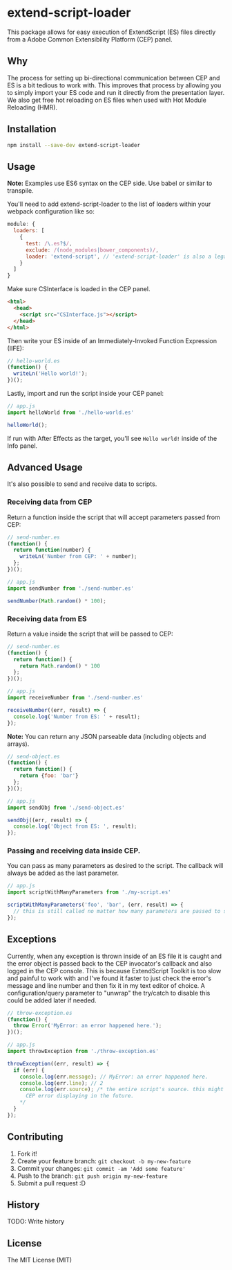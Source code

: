 # extend-script-loader

This package allows for easy execution of ExtendScript (ES) files directly from a Adobe Common Extensibility Platform (CEP) panel.

## Why

The process for setting up bi-directional communication between CEP and ES is a bit tedious to work with. This improves that process by allowing you to simply import your ES code and run it directly from the presentation layer. We also get free hot reloading on ES files when used with Hot Module Reloading (HMR).

## Installation

```bash
npm install --save-dev extend-script-loader
```

## Usage

__Note:__ Examples use ES6 syntax on the CEP side. Use babel or similar to transpile.

You'll need to add extend-script-loader to the list of loaders within your webpack configuration like so:

```javascript
module: {
  loaders: [
    {
      test: /\.es?$/,
      exclude: /(node_modules|bower_components)/,
      loader: 'extend-script', // 'extend-script-loader' is also a legal name to reference
    }
  ]
}
```

Make sure CSInterface is loaded in the CEP panel.

```html
<html>
  <head>
    <script src="CSInterface.js"></script>
  </head>
</html>
```

Then write your ES inside of an Immediately-Invoked Function Expression (IIFE):

```javascript
// hello-world.es
(function() {
  writeLn('Hello world!');
})();
```

Lastly, import and run the script inside your CEP panel:

```javascript
// app.js
import helloWorld from './hello-world.es'

helloWorld();
```

If run with After Effects as the target, you'll see ````Hello world!```` inside of the Info panel.


## Advanced Usage

It's also possible to send and receive data to scripts.

### Receiving data from CEP

Return a function inside the script that will accept parameters passed from CEP:

```javascript
// send-number.es
(function() {
  return function(number) {
    writeLn('Number from CEP: ' + number);
  };
})();
```

```javascript
// app.js
import sendNumber from './send-number.es'

sendNumber(Math.random() * 100);
```

### Receiving data from ES

Return a value inside the script that will be passed to CEP:

```javascript
// send-number.es
(function() {
  return function() {
    return Math.random() * 100
  };
})();
```

```javascript
// app.js
import receiveNumber from './send-number.es'

receiveNumber((err, result) => {
  console.log('Number from ES: ' + result);
});
```

__Note:__ You can return any JSON parseable data (including objects and arrays).

```javascript
// send-object.es
(function() {
  return function() {
    return {foo: 'bar'}
  };
})();
```

```javascript
// app.js
import sendObj from './send-object.es'

sendObj((err, result) => {
  console.log('Object from ES: ', result);
});
```

### Passing and receiving data inside CEP.

You can pass as many parameters as desired to the script. The callback will always be added as the last parameter.

```javascript
// app.js
import scriptWithManyParameters from './my-script.es'

scriptWithManyParameters('foo', 'bar', (err, result) => {
  // this is still called no matter how many parameters are passed to scriptWithManyParameters
});
```

## Exceptions

Currently, when any exception is thrown inside of an ES file it is caught and the error object is passed back to the CEP invocator's callback and also logged in the CEP console. This is because ExtendScript Toolkit is too slow and painful to work with and I've found it faster to just check the error's message and line number and then fix it in my text editor of choice. A configuration/query parameter to "unwrap" the try/catch to disable this could be added later if needed.

```javascript
// throw-exception.es
(function() {
  throw Error('MyError: an error happened here.');
})();
```

```javascript
// app.js
import throwException from './throw-exception.es'

throwException((err, result) => {
  if (err) {
    console.log(err.message); // MyError: an error happened here.
    console.log(err.line); // 2
    console.log(err.source); /* the entire script's source. this might be useful for some advanced
      CEP error displaying in the future.
    */
  }
});
```

## Contributing

1. Fork it!
2. Create your feature branch: `git checkout -b my-new-feature`
3. Commit your changes: `git commit -am 'Add some feature'`
4. Push to the branch: `git push origin my-new-feature`
5. Submit a pull request :D

## History

TODO: Write history

## License

The MIT License (MIT)
